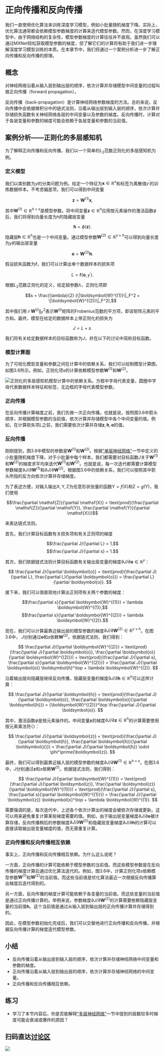 # 正向传播和反向传播


我们一直使用优化算法来训练深度学习模型，例如小批量随机梯度下降。实际上，优化算法通常都会依赖模型参数梯度的计算来迭代模型参数。然而，在深度学习模型中，由于网络结构的复杂性，模型参数梯度的计算往往并不直观。虽然我们可以通过MXNet轻松获取模型参数的梯度，但了解它们的计算将有助于我们进一步理解深度学习模型训练的本质。在本章节中，我们将通过一个案例分析进一步了解正向传播和反向传播的原理。


## 概念

对神经网络沿着从输入层到输出层的顺序，依次计算并存储模型中间变量的过程叫做正向传播（forward propagation）。

反向传播（back-propagation）是计算神经网络参数梯度的方法。总的来说，反向传播中会依据微积分中的链式法则，沿着从输出层到输入层的顺序，依次计算并存储损失函数有关神经网络各层的中间变量以及参数的梯度。反向传播时，计算对于各层变量和参数的梯度可能会依赖于各层变量和参数的当前值。


## 案例分析——正则化的多层感知机

为了解释正向传播和反向传播，我们以一个简单的$L_2$范数正则化的多层感知机为例。


### 定义模型

我们以类别数为$y$的分类问题为例。给定一个特征为$\boldsymbol{x} \in \mathbb{R}^x$和标签为离散值$y^\prime$的训练数据样本。不考虑偏差项，我们可以得到中间变量

$$\boldsymbol{z} = \boldsymbol{W}^{(1)} \boldsymbol{x},$$

其中$\boldsymbol{W}^{(1)} \in \mathbb{R}^{h \times x}$是模型参数。将中间变量$\boldsymbol{z} \in \mathbb{R}^h$应用按元素操作的激活函数$\phi$后，我们将得到向量长度为$h$的隐藏层变量

$$\boldsymbol{h} = \phi (\boldsymbol{z}).$$

隐藏层$\boldsymbol{h} \in \mathbb{R}^h$也是一个中间变量。通过模型参数$\boldsymbol{W}^{(2)} \in \mathbb{R}^{y \times h}$可以得到向量长度为$y$的输出层变量

$$\boldsymbol{o} = \boldsymbol{W}^{(2)} \boldsymbol{h}.$$

假设损失函数为$\ell$，我们可以计算出单个数据样本的损失项

$$L = \ell(\boldsymbol{o}, y^\prime).$$

根据$L_2$范数正则化的定义，给定超参数$\lambda$，正则化项即

$$s = \frac{\lambda}{2} (\|\boldsymbol{W}^{(1)}\|_F^2 + \|\boldsymbol{W}^{(2)}\|_F^2),$$

其中我们用$\|\boldsymbol{W}^{(i)}\|_F^2$表示$\boldsymbol{W}^{(i)}$矩阵的Frobenius范数的平方项，即该矩阵元素的平方和。最终，模型在给定的数据样本上带正则化的损失为

$$J = L + s.$$

我们将有关给定数据样本的目标函数称为$J$，并在以下的讨论中简称目标函数。


### 模型计算图

为了可视化模型变量和参数之间在计算中的依赖关系，我们可以绘制模型计算图，如图3.6所示。例如，正则化项$s$的计算依赖模型参数$\boldsymbol{W}^{(1)}$和$\boldsymbol{W}^{(2)}$。

![正则化的多层感知机模型计算中的依赖关系。方框中字母代表变量，圆圈中字母代表数据样本特征和标签，无边框的字母代表模型参数。](../img/backprop.svg)


### 正向传播

在反向传播计算梯度之前，我们先做一次正向传播。也就是说，按照图3.6中箭头顺序，并根据模型参数的当前值，依次计算并存储模型中各个中间变量的值。例如，在计算损失项$L$之前，我们需要依次计算并存储$\boldsymbol{z}, \boldsymbol{h}, \boldsymbol{o}$的值。


### 反向传播

刚刚提到，图3.6中模型的参数是$\boldsymbol{W}^{(1)}$和$\boldsymbol{W}^{(2)}$。根据["单层神经网络"](shallow-model.md)一节中定义的小批量随机梯度下降，对于小批量中每个样本，我们都需要对目标函数$J$关于$\boldsymbol{W}^{(1)}$和$\boldsymbol{W}^{(2)}$的梯度求平均来迭代$\boldsymbol{W}^{(1)}$和$\boldsymbol{W}^{(2)}$。也就是说，每一次迭代都需要计算模型参数梯度$\partial J/\partial \boldsymbol{W}^{(1)}$和$\partial J/\partial \boldsymbol{W}^{(2)}$。根据图3.6中的依赖关系，我们可以按照其中箭头所指的反方向依次计算并存储梯度。

为了表述方便，对输入输出$\mathsf{X}, \mathsf{Y}, \mathsf{Z}$为任意形状张量的函数$\mathsf{Y}=f(\mathsf{X})$和$\mathsf{Z}=g(\mathsf{Y})$，我们使用

$$\frac{\partial \mathsf{Z}}{\partial \mathsf{X}} = \text{prod}(\frac{\partial \mathsf{Z}}{\partial \mathsf{Y}}, \frac{\partial \mathsf{Y}}{\partial \mathsf{X}})$$

来表达链式法则。


首先，我们计算目标函数有关损失项和有关正则项的梯度

$$\frac{\partial J}{\partial L} = 1,$$ 
$$\frac{\partial J}{\partial s} = 1.$$



其次，我们依据链式法则计算目标函数有关输出层变量的梯度$\partial J/\partial \boldsymbol{o} \in \mathbb{R}^{y}$：

$$
\frac{\partial J}{\partial \boldsymbol{o}} 
= \text{prod}(\frac{\partial J}{\partial L}, \frac{\partial L}{\partial \boldsymbol{o}})
= \frac{\partial L}{\partial \boldsymbol{o}}.
$$


接下来，我们可以很直观地计算出正则项有关两个参数的梯度：

$$\frac{\partial s}{\partial \boldsymbol{W}^{(1)}} = \lambda \boldsymbol{W}^{(1)},$$ $$\frac{\partial s}{\partial \boldsymbol{W}^{(2)}} = \lambda \boldsymbol{W}^{(2)}.$$



现在，我们可以计算最靠近输出层的模型参数的梯度$\partial J/\partial \boldsymbol{W}^{(2)} \in \mathbb{R}^{y \times h}$。在图3.6中，
$J$分别通过$\boldsymbol{o}$和$s$依赖$\boldsymbol{W}^{(2)}$。依据链式法则，我们得到：

$$
\frac{\partial J}{\partial \boldsymbol{W}^{(2)}} 
= \text{prod}(\frac{\partial J}{\partial \boldsymbol{o}}, \frac{\partial \boldsymbol{o}}{\partial \boldsymbol{W}^{(2)}}) + \text{prod}(\frac{\partial J}{\partial s}, \frac{\partial s}{\partial \boldsymbol{W}^{(2)}})
= \frac{\partial J}{\partial \boldsymbol{o}} \boldsymbol{h}^\top + \lambda \boldsymbol{W}^{(2)}.
$$


沿着输出层向隐藏层继续反向传播，隐藏层变量的梯度$\partial J/\partial \boldsymbol{h} \in \mathbb{R}^h$可以这样计算：

$$
\frac{\partial J}{\partial \boldsymbol{h}} 
= \text{prod}(\frac{\partial J}{\partial \boldsymbol{o}}, \frac{\partial \boldsymbol{o}}{\partial \boldsymbol{h}})
= {\boldsymbol{W}^{(2)}}^\top \frac{\partial J}{\partial \boldsymbol{o}}.
$$


其中，激活函数$\phi$是按元素操作的。中间变量$\boldsymbol{z}$的梯度$\partial J/\partial \boldsymbol{z} \in \mathbb{R}^h$的计算需要使用按元素乘法符$\odot$：

$$
\frac{\partial J}{\partial \boldsymbol{z}} 
= \text{prod}(\frac{\partial J}{\partial \boldsymbol{h}}, \frac{\partial \boldsymbol{h}}{\partial \boldsymbol{z}})
= \frac{\partial J}{\partial \boldsymbol{h}} \odot \phi^\prime(\boldsymbol{z}).
$$

最终，我们可以得到最靠近输入层的模型参数的梯度$\partial J/\partial \boldsymbol{W}^{(1)} \in \mathbb{R}^{h \times x}$。在图3.6中，$J$分别通过$\boldsymbol{z}$和$s$依赖$\boldsymbol{W}^{(1)}$。依据链式法则，我们得到：

$$
\frac{\partial J}{\partial \boldsymbol{W}^{(1)}} 
= \text{prod}(\frac{\partial J}{\partial \boldsymbol{z}}, \frac{\partial \boldsymbol{z}}{\partial \boldsymbol{W}^{(1)}}) + \text{prod}(\frac{\partial J}{\partial s}, \frac{\partial s}{\partial \boldsymbol{W}^{(1)}})
= \frac{\partial J}{\partial \boldsymbol{z}} \boldsymbol{x}^\top + \lambda \boldsymbol{W}^{(1)}.
$$


需要强调的是，每次迭代中，上述各个依次计算出的梯度会被依次存储或更新。这可以用来避免重复计算某些梯度需要的值。例如，由于输出层变量梯度$\partial J/\partial \boldsymbol{o}$被计算存储，反向传播稍后的参数梯度$\partial J/\partial \boldsymbol{W}^{(2)}$和隐藏层变量梯度$\partial J/\partial \boldsymbol{h}$的计算可以直接读取输出层变量梯度的值，而无需重复计算。

### 正向传播和反向传播相互依赖

事实上，正向传播和反向传播相互依赖。为什么这么说呢？

一方面，正向传播的计算可能依赖于模型参数的当前值。而这些模型参数是在反向传播的梯度计算后通过优化算法迭代的。例如，图3.6中，计算正则化项$s$依赖模型参数$\boldsymbol{W}^{(1)}$和$\boldsymbol{W}^{(2)}$的当前值。而这些当前值是优化算法最近一次根据反向传播算出梯度后迭代得到的。

另一方面，反向传播的梯度计算可能依赖于各变量的当前值。而这些变量的当前值是通过正向传播计算的。举例来说，参数梯度$\partial J/\partial \boldsymbol{W}^{(2)}$的计算需要依赖隐藏层变量的当前值$\boldsymbol{h}$。这个当前值是通过从输入层到输出层的正向传播计算并存储得到的。

因此，在模型参数初始化完成后，我们可以交替地进行正向传播和反向传播，并根据反向传播计算的梯度迭代模型参数。

## 小结

* 反向传播沿着从输出层到输入层的顺序，依次计算并存储神经网络中间变量和参数的梯度。
* 正向传播沿着从输入层到输出层的顺序，依次计算并存储神经网络的中间变量。
* 正向传播和反向传播相互依赖。


## 练习

* 学习了本节内容后，你是否能解释[“多层神经网络”](multi-layer.md)一节中提到的层数较多时梯度可能会衰减或爆炸的原因？


## 扫码直达[讨论区](https://discuss.gluon.ai/t/topic/3710)


![](../img/qr_backprop.svg)
